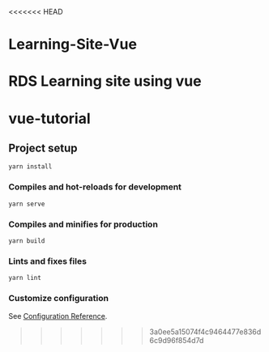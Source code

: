 <<<<<<< HEAD
# Learning-Site-Vue
RDS Learning site using vue
=======
# vue-tutorial

## Project setup
```
yarn install
```

### Compiles and hot-reloads for development
```
yarn serve
```

### Compiles and minifies for production
```
yarn build
```

### Lints and fixes files
```
yarn lint
```

### Customize configuration
See [Configuration Reference](https://cli.vuejs.org/config/).
>>>>>>> 3a0ee5a15074f4c9464477e836d6c9d96f854d7d
